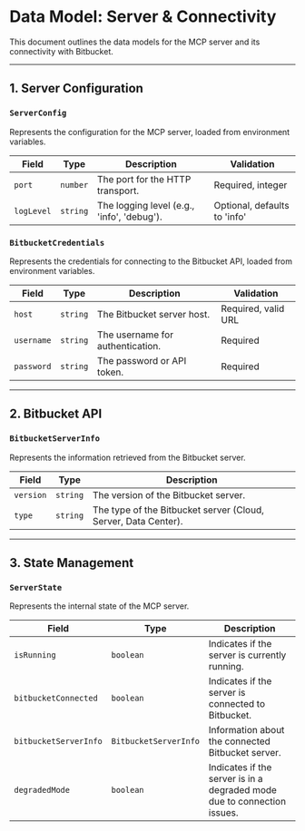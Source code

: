 # Data Model: Server & Connectivity

This document outlines the data models for the MCP server and its connectivity with Bitbucket.

---

## 1. Server Configuration

### `ServerConfig`
Represents the configuration for the MCP server, loaded from environment variables.

| Field | Type | Description | Validation |
|---|---|---|---|
| `port` | `number` | The port for the HTTP transport. | Required, integer |
| `logLevel` | `string` | The logging level (e.g., 'info', 'debug'). | Optional, defaults to 'info' |

### `BitbucketCredentials`
Represents the credentials for connecting to the Bitbucket API, loaded from environment variables.

| Field | Type | Description | Validation |
|---|---|---|---|
| `host` | `string` | The Bitbucket server host. | Required, valid URL |
| `username` | `string` | The username for authentication. | Required |
| `password` | `string` | The password or API token. | Required |

---

## 2. Bitbucket API

### `BitbucketServerInfo`
Represents the information retrieved from the Bitbucket server.

| Field | Type | Description |
|---|---|---|
| `version` | `string` | The version of the Bitbucket server. |
| `type` | `string` | The type of the Bitbucket server (Cloud, Server, Data Center). |

---

## 3. State Management

### `ServerState`
Represents the internal state of the MCP server.

| Field | Type | Description |
|---|---|---|
| `isRunning` | `boolean` | Indicates if the server is currently running. |
| `bitbucketConnected` | `boolean` | Indicates if the server is connected to Bitbucket. |
| `bitbucketServerInfo` | `BitbucketServerInfo` | Information about the connected Bitbucket server. |
| `degradedMode` | `boolean` | Indicates if the server is in a degraded mode due to connection issues. |
